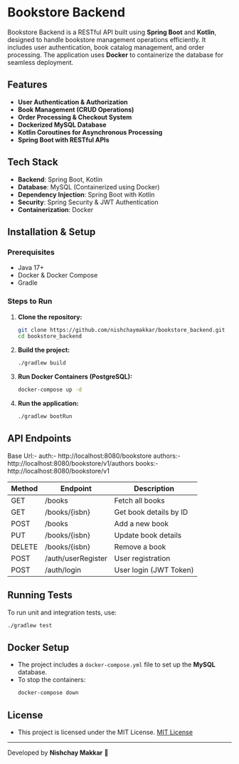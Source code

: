 # Bookstore Backend

Bookstore Backend is a RESTful API built using **Spring Boot** and **Kotlin**, designed to handle bookstore management operations efficiently. It includes user authentication, book catalog management, and order processing. The application uses **Docker** to containerize the database for seamless deployment.

## Features

- **User Authentication & Authorization**
- **Book Management (CRUD Operations)**
- **Order Processing & Checkout System**
- **Dockerized MySQL Database**
- **Kotlin Coroutines for Asynchronous Processing**
- **Spring Boot with RESTful APIs**

## Tech Stack

- **Backend**: Spring Boot, Kotlin
- **Database**: MySQL (Containerized using Docker)
- **Dependency Injection**: Spring Boot with Kotlin
- **Security**: Spring Security & JWT Authentication
- **Containerization**: Docker

## Installation & Setup

### Prerequisites
- Java 17+
- Docker & Docker Compose
- Gradle

### Steps to Run

1. **Clone the repository:**
   ```bash
   git clone https://github.com/nishchaymakkar/bookstore_backend.git
   cd bookstore_backend
   ```

2. **Build the project:**
   ```bash
   ./gradlew build
   ```

3. **Run Docker Containers (PostgreSQL):**
   ```bash
   docker-compose up -d
   ```

4. **Run the application:**
   ```bash
   ./gradlew bootRun
   ```

## API Endpoints
Base Url:-
auth:- http://localhost:8080/bookstore
authors:- http://localhost:8080/bookstore/v1/authors
books:- http://localhost:8080/bookstore/v1

| Method | Endpoint              | Description                |
|--------|-----------------------|----------------------------|
| GET    | /books                | Fetch all books            |
| GET    | /books/{isbn}         | Get book details by ID     |
| POST   | /books                | Add a new book             |
| PUT    | /books/{isbn}         | Update book details        |
| DELETE | /books/{isbn}         | Remove a book              |
| POST   | /auth/userRegister    | User registration          |
| POST   | /auth/login           | User login (JWT Token)     |

## Running Tests

To run unit and integration tests, use:
```bash
./gradlew test
```

## Docker Setup

- The project includes a `docker-compose.yml` file to set up the **MySQL** database.
- To stop the containers:
  ```bash
  docker-compose down
  ```


## License

- This project is licensed under the MIT License. [MIT License](LICENSE)

---
Developed by **Nishchay Makkar** 🚀
